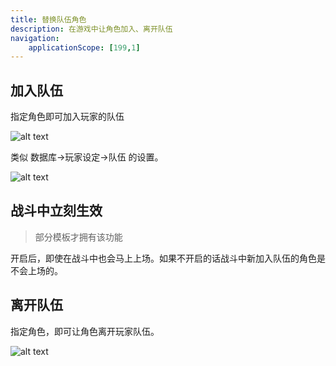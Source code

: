 ```yaml
---
title: 替换队伍角色
description: 在游戏中让角色加入、离开队伍
navigation:
    applicationScope: [199,1]
---
```


## 加入队伍

指定角色即可加入玩家的队伍

![alt text](https://assbak.gcw.wiki/gcw/image/zh_hans/commands/actor/changepartyactor/image.png)

类似 数据库->玩家设定->队伍 的设置。

![alt text](https://assbak.gcw.wiki/gcw/image/zh_hans/commands/actor/changepartyactor/image-1.png)

## 战斗中立刻生效

> 部分模板才拥有该功能

开启后，即使在战斗中也会马上上场。如果不开启的话战斗中新加入队伍的角色是不会上场的。

## 离开队伍

指定角色，即可让角色离开玩家队伍。

![alt text](https://assbak.gcw.wiki/gcw/image/zh_hans/commands/actor/changepartyactor/image-2.png)
